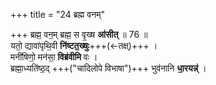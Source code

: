 +++
title = "24 ब्रह्म वनम्"

+++
ब्रह्म॒ वन॒म् ब्रह्म॒ स वृ॒ख्ष **आ॑सीत्** ॥ 76 ॥  
यतो॒ द्यावा॑पृथि॒वी **नि॑ष्टत॒ख्षुः**+++(←तक्ष्)+++ ।   
मनी॑षिणो॒ मन॑सा॒ **विब्र॑वीमि** वः ।  
ब्रह्मा॒ध्यति॑ष्ठ॒द् +++("चादिलोपे विभाषा")+++ भुव॑नानि **धा॒रयन्न्॑** ।
